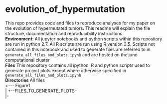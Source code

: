 # evolution_of_hypermutation
This repo provides code and files to reproduce analyses for my paper on the evolution of hypermutated tumors.  This readme will explain the file structure, documentation and reproducibility instructions.  <br>
**Environment**: All jupyter notebooks and python scripts within this repository are run in python 2.7.  All R scripts are run using R version 3.5. Scripts not contained in this notebook and used to generate files are referred to in <code>generate_all_files_and_plots.ipynb</code> and are hosted on the juno computational cluster<br>
**Files** This repository contains all ipython, R and python scripts used to generate project plots except where otherwise specified in <code>generate_all_files_and_plots.ipynb</code> <br>
**Directories** All files  
+--- Figure1<br>
|   +--FILES_TO_GENERATE_PLOTS-<br>
|-<br>
